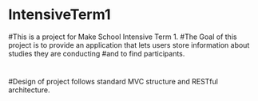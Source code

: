 # IntensiveTerm1
#This is a project for Make School Intensive Term 1.
#The Goal of this project is to provide an application that lets users store information about studies they are conducting
#and to find participants.
#
#Design of project follows standard MVC structure and RESTful architecture.
